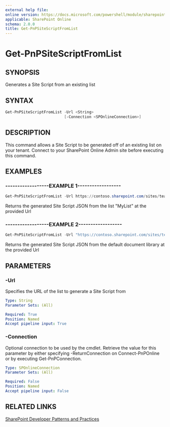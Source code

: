 ```yaml
---
external help file:
online version: https://docs.microsoft.com/powershell/module/sharepoint-pnp/get-pnpsitescriptfromlist
applicable: SharePoint Online
schema: 2.0.0
title: Get-PnPSiteScriptFromList
---
```


# Get-PnPSiteScriptFromList

## SYNOPSIS
Generates a Site Script from an existing list

## SYNTAX 

```powershell
Get-PnPSiteScriptFromList -Url <String>
                          [-Connection <SPOnlineConnection>]
```

## DESCRIPTION
This command allows a Site Script to be generated off of an existing list on your tenant. Connect to your SharePoint Online Admin site before executing this command.

## EXAMPLES

### ------------------EXAMPLE 1------------------
```powershell
Get-PnPSiteScriptFromList -Url https://contoso.sharepoint.com/sites/teamsite/lists/MyList
```

Returns the generated Site Script JSON from the list "MyList" at the provided Url

### ------------------EXAMPLE 2------------------
```powershell
Get-PnPSiteScriptFromList -Url "https://contoso.sharepoint.com/sites/teamsite/Shared Documents"
```

Returns the generated Site Script JSON from the default document library at the provided Url

## PARAMETERS

### -Url
Specifies the URL of the list to generate a Site Script from

```yaml
Type: String
Parameter Sets: (All)

Required: True
Position: Named
Accept pipeline input: True
```

### -Connection
Optional connection to be used by the cmdlet. Retrieve the value for this parameter by either specifying -ReturnConnection on Connect-PnPOnline or by executing Get-PnPConnection.

```yaml
Type: SPOnlineConnection
Parameter Sets: (All)

Required: False
Position: Named
Accept pipeline input: False
```

## RELATED LINKS

[SharePoint Developer Patterns and Practices](https://aka.ms/sppnp)